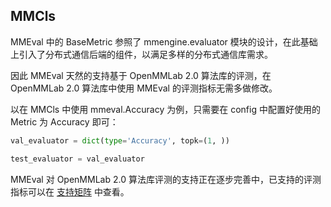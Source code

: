 ## MMCls

MMEval 中的 BaseMetric 参照了 mmengine.evaluator 模块的设计，在此基础上引入了分布式通信后端的组件，以满足多样的分布式通信库需求。

因此 MMEval 天然的支持基于 OpenMMLab 2.0 算法库的评测，在 OpenMMLab 2.0 算法库中使用 MMEval 的评测指标无需多做修改。

以在 MMCls 中使用 mmeval.Accuracy 为例，只需要在 config 中配置好使用的 Metric 为 Accuracy 即可：

```python
val_evaluator = dict(type='Accuracy', topk=(1, ))

test_evaluator = val_evaluator
```

MMEval 对 OpenMMLab 2.0 算法库评测的支持正在逐步完善中，已支持的评测指标可以在 [支持矩阵](../get_started/support_matrix.md) 中查看。
